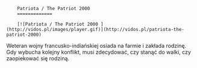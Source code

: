 
        Patriota / The Patriot 2000 
        =============
        
        [![Patriota / The Patriot 2000 ](http://vidos.pl/images/player.gif)](http://vidos.pl/patriota-the-patriot-2000)
        
        
 Weteran wojny francusko-indiańskiej osiada na farmie i zakłada rodzinę. Gdy wybucha kolejny konflikt, musi zdecydować, czy stanąć do walki, czy zaopiekować się rodziną.
    